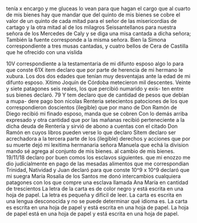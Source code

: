 tenía x encargo y me gluceas lo vean para que hagan el cargo
que al cuarto de mis bienes
hay que mandar que del quinto de mis bienes se cobre el valor de un quinto de cada mitad para el señor de las misericordias de cartago y la otra mitad al de los milagros
Seissantellanos para nuestra señora de los Mercedes de Caly y se diga una misa cantada a dicha señora; También la fuente corresponde a la misma señora.
Bien la Simona correspondiente a tres musas cantadas, y cuatro bellos de Cera de Castilla que he ofrecido con una vislida

10V
correspondiente a la testamentaria de mi difunto esposo algo
lo para que conste
61X item declaro que por parte de herencia de mi hermano le
xubura. Los dos dos edades que tenían muy desventajas ante
la edad de mi difunto esposo.
Xitimo Joquín de Córdoba metecieron mil descentes. Veinte y siete patagones seis reales, los que percibió numarido y exis- ten entre sus bienes declaró. 79 Y tem declaro que de cantidad de pesos que debían a mupa-
dere pago bon nicolas Renteria setecientos patociones de los
que correspondieron doscientos (ilegible) que por mano de Don
Ramón de Diego recibió mi finado esposo, manda que se cobren
Con lo demás arriba expresado y otra cantidad que por las mañanas recibió perteneciente a la dicha deuda de Rentería y sirvió de abono a cuentas con el citado Don Ramón en cuyos libros pueden verse lo que declaro
Sítem declaro ser acrechadora a la tercera parte de los (ilegible) derechos y acciones que por su muerte dejó mi lexitima hermanaria señora Manuela que echá la division mando sé agrega al conjunto de mis bienes.
al cambio de mis bienes.
19/11/18 declaro por buen comos los esclavos siguientes.
que mi enozzo me dio judicialmente en pago de las mesadas
alimentos que me correspondian Trinidad, Natividad y
Juan declaró para que conste
10^9 x 10^9 declaró que mi suegra María Rosalia de los Santos me
donó intercambios cualquiera patagones con los que compre
una esclava llamada Ana María en cantidad de trescientos
La letra de la carta es de color negro y está escrita en una hoja de papel. La letra es pequeña y difícil de leer. La carta es escrita en una lengua desconocida y no se puede determinar qué idioma es. La carta es escrita en una hoja de papel y está escrita en una hoja de papel. La hoja de papel está en una hoja de papel y está escrita en una hoja de papel.